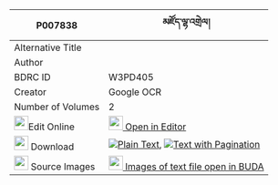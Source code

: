 |P007838|མཛོད་ལྷ་འགྲེལ། 
| --- | --- 
|Alternative Title |
|Author | 
|BDRC ID | W3PD405
|Creator | Google OCR
|Number of Volumes| 2
|<img width="25" src="https://img.icons8.com/color/25/000000/edit-property.png">Edit Online| [<img width="25" src="https://avatars.githubusercontent.com/u/45091458?s=200&v=4"> Open in Editor](http://editor.openpecha.org/P007838)
|<img width="25" src="https://img.icons8.com/fluent/48/000000/download-2.png"/>  Download | [![](https://img.icons8.com/color/20/000000/txt.png)Plain Text](https://github.com/Openpecha/P007838/releases/download/v1/dzo_lha_drel_plain_P007838.zip), [![](https://img.icons8.com/color/20/000000/txt.png)Text with Pagination](https://github.com/Openpecha/P007838/releases/download/v1/dzo_lha_drel_pages_P007838.zip)
|<img width="25" src="https://img.icons8.com/plasticine/100/000000/pictures-folder.png"/>  Source Images | [<img width="25" src="https://library.bdrc.io/icons/BUDA-small.svg"> Images of text file open in BUDA](https://library.bdrc.io/show/bdr:W3PD405)